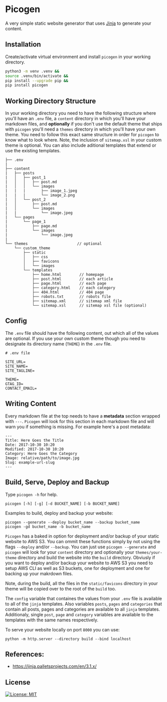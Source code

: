 # Picogen

A very simple static website generator that uses [Jinja](https://jinja.palletsprojects.com/en/3.1.x/) to generate your content.


## Installation

Create/activate virtual environment and install `picogen` in your working directory.

``` bash
python3 -m venv .venv &&
source .venv/bin/activate &&
pip install --upgrade pip &&
pip install picogen
```

## Working Directory Structure

In your working directory you need to have the following structure where you'll have an `.env` file, a `content` directory in which you'll have your markdown files, and **optionally** if you don't use the default theme that ships with `picogen` you'll need a `themes` directory in which you'll have your own theme. You need to follow this exact same structure in order for `picogen` to know what to look where. Note, the inclusion of `sitemap.xsl` in your custom theme is optional. You can also include aditional templates that extend or use the existing templates.

```
├── .env
|
├── content
|   ├── posts
|   │   ├── post_1
|   │   │   ├── post.md
|   │   │   └── images
|   |   |       ├── image_1.jpeg
|   |   |       └── image_2.png
|   │   └── post_2
|   │       ├── post.md
|   │       └── images
|   |           └── image.jpeg
|   └── pages
|       └── page_1
|           ├── page.md
|           └── images
|               └── image.jpeg
|
└── themes                      // optional
    └── custom_theme
        ├── static
        │   ├── css
        │   ├── favicons
        │   └── images
        └── templates
            ├── home.html        // homepage
            ├── post.html        // each article
            ├── page.html        // each page
            ├── category.html    // each category
            ├── 404.html         // 404 page
            ├── robots.txt       // robots file
            ├── sitemap.xml      // sitemap xml file
            └── sitemap.xsl      // sitemap xsl file (optional)
```

## Config

The `.env` file should have the following content, out which all of the values are optional. If you use your own custom theme though you need to designate its directory name (`THEME`) in the `.env` file.

```
# .env file

SITE_URL=
SITE_NAME=
SITE_TAGLINE=

THEME=
GTAG_ID=
CONTACT_EMAIL=
```

## Writing Content

Every markdown file at the top needs to have a **metadata** section wrapped with `---`. `Picogen` will look for this section in each markdown file and will warn you if something is missing. For example here's a post metadata:
```
---
Title: Here Goes the Title
Date: 2017-10-30 10:20
Modified: 2017-10-30 10:20
Category: Here Goes the Category
Image: relative/path/to/image.jpg
Slug: example-url-slug
---
```

## Build, Serve, Deploy and Backup

Type `picogen -h` for help.
```
picogen [-h] [-g] [-d BUCKET_NAME] [-b BUCKET_NAME]
```

Examples to build, deploy and backup your website:

```
picogen --generate --deploy bucket_name --backup bucket_name
picogen -gd bucket_name -b bucket_name
```

`Picogen` has a baked in option for deployment and/or backup of your static website to AWS S3. You can ommit these functions simply by not using the flags `--deploy` and/or `--backup`. You can just use `picogen --generate` and `picogen` will look for your `content` directory and optionally your `themes/your-theme` directory and build the website into the `build` directory. Obviusly if you want to deploy and/or backup your website to AWS S3 you need to setup AWS CLI as well as S3 buckets, one for deployment and one for backing up your makrdown files.

Note, during the build, all the files in the `static/favicons` directory in your theme will be copied over to the root of the `build` too.

The `config` variable that containes the values from your `.env` file is available to all of the `jinja` templates. Also variables `posts`, `pages` and `categories` that contain all posts, pages and categories are available to all `jinja` templates. Additionaly, single `post`, `page` and `category` variables are available to the templates with the same names respectively.

To serve your website locally on port `8000` you can use:
```
python -m http.server --directory build --bind localhost
```


## References:
- https://jinja.palletsprojects.com/en/3.1.x/


## License

[![License: MIT](https://img.shields.io/github/license/vlatan/nanogen?label=License)](/LICENSE "License: MIT")